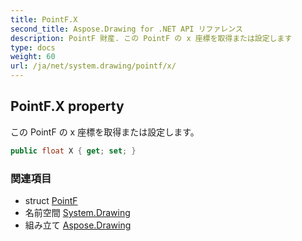 ```yaml
---
title: PointF.X
second_title: Aspose.Drawing for .NET API リファレンス
description: PointF 財産. この PointF の x 座標を取得または設定します
type: docs
weight: 60
url: /ja/net/system.drawing/pointf/x/
---
```

## PointF.X property

この PointF の x 座標を取得または設定します。

```csharp
public float X { get; set; }
```

### 関連項目

* struct [PointF](../)
* 名前空間 [System.Drawing](../../pointf/)
* 組み立て [Aspose.Drawing](../../../)


